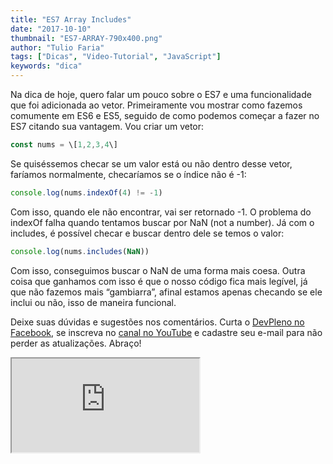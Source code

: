 ```yaml
---
title: "ES7 Array Includes"
date: "2017-10-10"
thumbnail: "ES7-ARRAY-790x400.png"
author: "Tulio Faria"
tags: ["Dicas", "Video-Tutorial", "JavaScript"]
keywords: "dica"
---
```



Na dica de hoje, quero falar um pouco sobre o ES7 e uma funcionalidade que foi adicionada ao vetor. Primeiramente vou mostrar como fazemos comumente em ES6 e ES5, seguido de como podemos começar a fazer no ES7 citando sua vantagem. Vou criar um vetor:

```jsx {numberLines: true}
const nums = \[1,2,3,4\]
```

Se quiséssemos checar se um valor está ou não dentro desse vetor, faríamos normalmente, checaríamos se o índice não é -1:

```jsx {numberLines: true}
console.log(nums.indexOf(4) != -1)
```

Com isso, quando ele não encontrar, vai ser retornado -1. O problema do indexOf falha quando tentamos buscar por NaN (not a number). Já com o includes, é possível checar e buscar dentro dele se temos o valor:
```jsx {numberLines: true}
console.log(nums.includes(NaN))
```

Com isso, conseguimos buscar o NaN de uma forma mais coesa. Outra coisa que ganhamos com isso é que o nosso código fica mais legível, já que não fazemos mais “gambiarra”, afinal estamos apenas checando se ele inclui ou não, isso de maneira funcional.

  Deixe suas dúvidas e sugestões nos comentários. Curta o [DevPleno no Facebook](http://www.facebook.com/devpleno), se inscreva no [canal no YouTube](https://www.youtube.com/channel/UC07JWf9A0B1scApbS1Te7Ww) e cadastre seu e-mail para não perder as atualizações. Abraço!


 <div class="embed-responsive embed-responsive-16by9"> 
 <iframe class="embed-responsive-item" src="https://www.youtube.com/embed/ZwJ8\_kJdvmk" allowfullscreen></iframe> 
 </div>